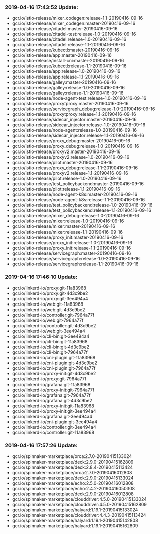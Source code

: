 ### 2019-04-16 17:43:52 Update:

- gcr.io/istio-release/mixer_codegen:release-1.1-20190416-09-16
- gcr.io/istio-release/mixer_codegen:master-20190416-09-16
- gcr.io/istio-release/citadel:master-20190416-09-16
- gcr.io/istio-release/citadel-test:release-1.0-20190416-09-16
- gcr.io/istio-release/citadel:release-1.0-20190416-09-16
- gcr.io/istio-release/citadel:release-1.1-20190416-09-16
- gcr.io/istio-release/kubectl:master-20190416-09-16
- gcr.io/istio-release/app:master-20190416-09-16
- gcr.io/istio-release/install-cni:master-20190416-09-16
- gcr.io/istio-release/kubectl:release-1.1-20190416-09-16
- gcr.io/istio-release/app:release-1.0-20190416-09-16
- gcr.io/istio-release/app:release-1.1-20190416-09-16
- gcr.io/istio-release/galley:master-20190416-09-16
- gcr.io/istio-release/galley:release-1.0-20190416-09-16
- gcr.io/istio-release/galley:release-1.1-20190416-09-16
- gcr.io/istio-release/node-agent-test:release-1.0-20190416-09-16
- gcr.io/istio-release/proxytproxy:master-20190416-09-16
- gcr.io/istio-release/servicegraph_debug:release-1.0-20190416-09-16
- gcr.io/istio-release/proxytproxy:release-1.1-20190416-09-16
- gcr.io/istio-release/sidecar_injector:master-20190416-09-16
- gcr.io/istio-release/sidecar_injector:release-1.0-20190416-09-16
- gcr.io/istio-release/node-agent:release-1.0-20190416-09-16
- gcr.io/istio-release/sidecar_injector:release-1.1-20190416-09-16
- gcr.io/istio-release/proxy_debug:master-20190416-09-16
- gcr.io/istio-release/proxy_debug:release-1.0-20190416-09-16
- gcr.io/istio-release/proxyv2:master-20190416-09-16
- gcr.io/istio-release/proxyv2:release-1.0-20190416-09-16
- gcr.io/istio-release/pilot:master-20190416-09-16
- gcr.io/istio-release/proxy_debug:release-1.1-20190416-09-16
- gcr.io/istio-release/proxyv2:release-1.1-20190416-09-16
- gcr.io/istio-release/pilot:release-1.0-20190416-09-16
- gcr.io/istio-release/test_policybackend:master-20190416-09-16
- gcr.io/istio-release/pilot:release-1.1-20190416-09-16
- gcr.io/istio-release/node-agent-k8s:master-20190416-09-16
- gcr.io/istio-release/node-agent-k8s:release-1.1-20190416-09-16
- gcr.io/istio-release/test_policybackend:release-1.0-20190416-09-16
- gcr.io/istio-release/test_policybackend:release-1.1-20190416-09-16
- gcr.io/istio-release/mixer_debug:release-1.0-20190416-09-16
- gcr.io/istio-release/mixer:release-1.0-20190416-09-16
- gcr.io/istio-release/mixer:master-20190416-09-16
- gcr.io/istio-release/mixer:release-1.1-20190416-09-16
- gcr.io/istio-release/proxy_init:master-20190416-09-16
- gcr.io/istio-release/proxy_init:release-1.0-20190416-09-16
- gcr.io/istio-release/proxy_init:release-1.1-20190416-09-16
- gcr.io/istio-release/servicegraph:master-20190416-09-16
- gcr.io/istio-release/servicegraph:release-1.0-20190416-09-16
- gcr.io/istio-release/servicegraph:release-1.1-20190416-09-16
### 2019-04-16 17:46:10 Update:

- gcr.io/linkerd-io/proxy:git-11a83968
- gcr.io/linkerd-io/proxy:git-4d3c9be2
- gcr.io/linkerd-io/proxy:git-3ee494a4
- gcr.io/linkerd-io/web:git-11a83968
- gcr.io/linkerd-io/web:git-4d3c9be2
- gcr.io/linkerd-io/controller:git-7964a77f
- gcr.io/linkerd-io/web:git-7964a77f
- gcr.io/linkerd-io/controller:git-4d3c9be2
- gcr.io/linkerd-io/web:git-3ee494a4
- gcr.io/linkerd-io/cli-bin:git-3ee494a4
- gcr.io/linkerd-io/cli-bin:git-11a83968
- gcr.io/linkerd-io/cli-bin:git-4d3c9be2
- gcr.io/linkerd-io/cli-bin:git-7964a77f
- gcr.io/linkerd-io/cni-plugin:git-11a83968
- gcr.io/linkerd-io/cni-plugin:git-4d3c9be2
- gcr.io/linkerd-io/cni-plugin:git-7964a77f
- gcr.io/linkerd-io/proxy-init:git-4d3c9be2
- gcr.io/linkerd-io/proxy:git-7964a77f
- gcr.io/linkerd-io/grafana:git-11a83968
- gcr.io/linkerd-io/proxy-init:git-7964a77f
- gcr.io/linkerd-io/grafana:git-7964a77f
- gcr.io/linkerd-io/grafana:git-4d3c9be2
- gcr.io/linkerd-io/proxy-init:git-11a83968
- gcr.io/linkerd-io/proxy-init:git-3ee494a4
- gcr.io/linkerd-io/grafana:git-3ee494a4
- gcr.io/linkerd-io/cni-plugin:git-3ee494a4
- gcr.io/linkerd-io/controller:git-3ee494a4
- gcr.io/linkerd-io/controller:git-11a83968
### 2019-04-16 17:57:26 Update:

- gcr.io/spinnaker-marketplace/orca:2.7.0-20190415133024
- gcr.io/spinnaker-marketplace/deck:2.9.0-20190415162809
- gcr.io/spinnaker-marketplace/deck:2.8.4-20190415113424
- gcr.io/spinnaker-marketplace/orca:2.7.0-20190416012808
- gcr.io/spinnaker-marketplace/deck:2.9.0-20190415133024
- gcr.io/spinnaker-marketplace/echo:2.5.0-20190416012808
- gcr.io/spinnaker-marketplace/echo:2.4.2-20190416050308
- gcr.io/spinnaker-marketplace/deck:2.9.0-20190416012808
- gcr.io/spinnaker-marketplace/clouddriver:4.5.0-20190415133024
- gcr.io/spinnaker-marketplace/clouddriver:4.5.0-20190415162809
- gcr.io/spinnaker-marketplace/halyard:1.19.1-20190415133024
- gcr.io/spinnaker-marketplace/clouddriver:4.4.3-20190415113424
- gcr.io/spinnaker-marketplace/halyard:1.19.1-20190415142808
- gcr.io/spinnaker-marketplace/halyard:1.19.1-20190415162809
